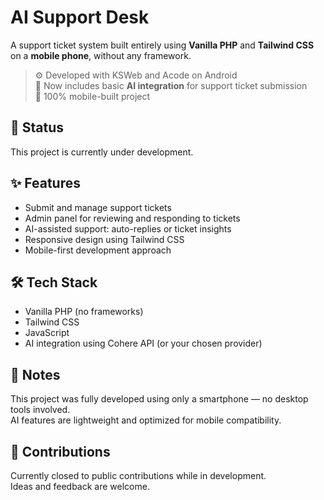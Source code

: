 # AI Support Desk

A support ticket system built entirely using **Vanilla PHP** and **Tailwind CSS** on a **mobile phone**, without any framework.

> ⚙️ Developed with KSWeb and Acode on Android  
> 🤖 Now includes basic **AI integration** for support ticket submission  
> 📱 100% mobile-built project

## 🚧 Status

This project is currently under development.

## ✨ Features

- Submit and manage support tickets  
- Admin panel for reviewing and responding to tickets  
- AI-assisted support: auto-replies or ticket insights  
- Responsive design using Tailwind CSS  
- Mobile-first development approach

## 🛠️ Tech Stack

- Vanilla PHP (no frameworks)  
- Tailwind CSS  
- JavaScript  
- AI integration using Cohere API (or your chosen provider)

## 📝 Notes

This project was fully developed using only a smartphone — no desktop tools involved.  
AI features are lightweight and optimized for mobile compatibility.

## 🤝 Contributions

Currently closed to public contributions while in development.  
Ideas and feedback are welcome.